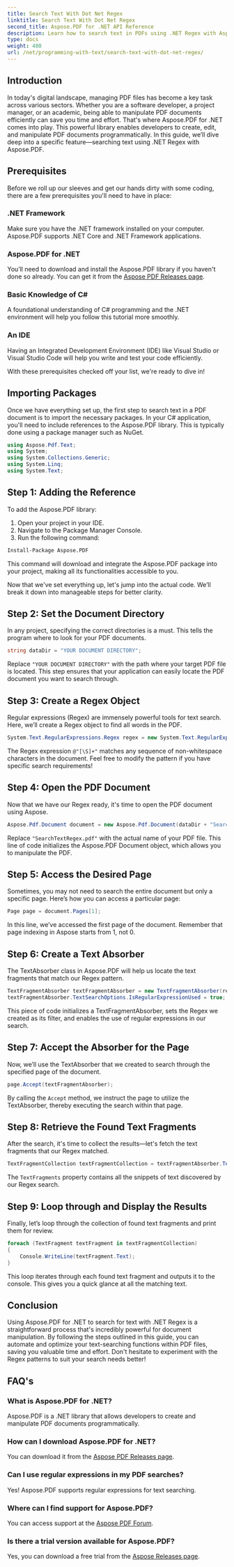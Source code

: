 ```yaml
---
title: Search Text With Dot Net Regex
linktitle: Search Text With Dot Net Regex
second_title: Aspose.PDF for .NET API Reference
description: Learn how to search text in PDFs using .NET Regex with Aspose.PDF. Follow our step-by-step guide and simplify your PDF tasks.
type: docs
weight: 480
url: /net/programming-with-text/search-text-with-dot-net-regex/
---
```

## Introduction

In today's digital landscape, managing PDF files has become a key task across various sectors. Whether you are a software developer, a project manager, or an academic, being able to manipulate PDF documents efficiently can save you time and effort. That's where Aspose.PDF for .NET comes into play. This powerful library enables developers to create, edit, and manipulate PDF documents programmatically. In this guide, we’ll dive deep into a specific feature—searching text using .NET Regex with Aspose.PDF.

## Prerequisites

Before we roll up our sleeves and get our hands dirty with some coding, there are a few prerequisites you'll need to have in place:

### .NET Framework
Make sure you have the .NET framework installed on your computer. Aspose.PDF supports .NET Core and .NET Framework applications.

### Aspose.PDF for .NET
You’ll need to download and install the Aspose.PDF library if you haven't done so already. You can get it from the [Aspose PDF Releases page](https://releases.aspose.com/pdf/net/).

### Basic Knowledge of C#
A foundational understanding of C# programming and the .NET environment will help you follow this tutorial more smoothly.

### An IDE
Having an Integrated Development Environment (IDE) like Visual Studio or Visual Studio Code will help you write and test your code efficiently.

With these prerequisites checked off your list, we're ready to dive in!

## Importing Packages

Once we have everything set up, the first step to search text in a PDF document is to import the necessary packages. In your C# application, you'll need to include references to the Aspose.PDF library. This is typically done using a package manager such as NuGet.

```csharp
using Aspose.Pdf.Text;
using System;
using System.Collections.Generic;
using System.Linq;
using System.Text;
```

## Step 1: Adding the Reference
To add the Aspose.PDF library:

1. Open your project in your IDE.
2. Navigate to the Package Manager Console.
3. Run the following command:

```bash
Install-Package Aspose.PDF
```

This command will download and integrate the Aspose.PDF package into your project, making all its functionalities accessible to you.

Now that we've set everything up, let's jump into the actual code. We’ll break it down into manageable steps for better clarity.

## Step 2: Set the Document Directory

In any project, specifying the correct directories is a must. This tells the program where to look for your PDF documents.

```csharp
string dataDir = "YOUR DOCUMENT DIRECTORY";
```
Replace `"YOUR DOCUMENT DIRECTORY"` with the path where your target PDF file is located. This step ensures that your application can easily locate the PDF document you want to search through.

## Step 3: Create a Regex Object

Regular expressions (Regex) are immensely powerful tools for text search. Here, we’ll create a Regex object to find all words in the PDF. 

```csharp
System.Text.RegularExpressions.Regex regex = new System.Text.RegularExpressions.Regex(@"[\S]+");
```
The Regex expression `@"[\S]+"` matches any sequence of non-whitespace characters in the document. Feel free to modify the pattern if you have specific search requirements!

## Step 4: Open the PDF Document

Now that we have our Regex ready, it's time to open the PDF document using Aspose.

```csharp
Aspose.Pdf.Document document = new Aspose.Pdf.Document(dataDir + "SearchTextRegex.pdf");
```
Replace `"SearchTextRegex.pdf"` with the actual name of your PDF file. This line of code initializes the Aspose.PDF Document object, which allows you to manipulate the PDF.

## Step 5: Access the Desired Page

Sometimes, you may not need to search the entire document but only a specific page. Here’s how you can access a particular page:

```csharp
Page page = document.Pages[1];
```
In this line, we’ve accessed the first page of the document. Remember that page indexing in Aspose starts from 1, not 0.

## Step 6: Create a Text Absorber

The TextAbsorber class in Aspose.PDF will help us locate the text fragments that match our Regex pattern.

```csharp
TextFragmentAbsorber textFragmentAbsorber = new TextFragmentAbsorber(regex);
textFragmentAbsorber.TextSearchOptions.IsRegularExpressionUsed = true;
```
This piece of code initializes a TextFragmentAbsorber, sets the Regex we created as its filter, and enables the use of regular expressions in our search.

## Step 7: Accept the Absorber for the Page

Now, we’ll use the TextAbsorber that we created to search through the specified page of the document.

```csharp
page.Accept(textFragmentAbsorber);
```
By calling the `Accept` method, we instruct the page to utilize the TextAbsorber, thereby executing the search within that page.

## Step 8: Retrieve the Found Text Fragments

After the search, it's time to collect the results—let's fetch the text fragments that our Regex matched.

```csharp
TextFragmentCollection textFragmentCollection = textFragmentAbsorber.TextFragments;
```
The `TextFragments` property contains all the snippets of text discovered by our Regex search. 

## Step 9: Loop through and Display the Results

Finally, let’s loop through the collection of found text fragments and print them for review.

```csharp
foreach (TextFragment textFragment in textFragmentCollection)
{
    Console.WriteLine(textFragment.Text);
}
```
This loop iterates through each found text fragment and outputs it to the console. This gives you a quick glance at all the matching text.

## Conclusion

Using Aspose.PDF for .NET to search for text with .NET Regex is a straightforward process that's incredibly powerful for document manipulation. By following the steps outlined in this guide, you can automate and optimize your text-searching functions within PDF files, saving you valuable time and effort. Don't hesitate to experiment with the Regex patterns to suit your search needs better! 

## FAQ's

### What is Aspose.PDF for .NET?
Aspose.PDF is a .NET library that allows developers to create and manipulate PDF documents programmatically.

### How can I download Aspose.PDF for .NET?
You can download it from the [Aspose PDF Releases page](https://releases.aspose.com/pdf/net/).

### Can I use regular expressions in my PDF searches?
Yes! Aspose.PDF supports regular expressions for text searching.

### Where can I find support for Aspose.PDF?
You can access support at the [Aspose PDF Forum](https://forum.aspose.com/c/pdf/10).

### Is there a trial version available for Aspose.PDF?
Yes, you can download a free trial from the [Aspose Releases page](https://releases.aspose.com/).
